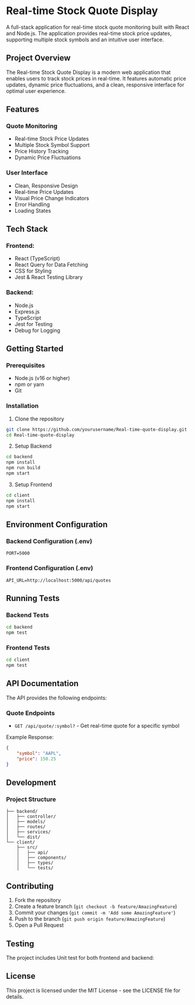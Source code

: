 # Real-time Stock Quote Display

A full-stack application for real-time stock quote monitoring built with React and Node.js. The application provides real-time stock price updates, supporting multiple stock symbols and an intuitive user interface.

## Project Overview

The Real-time Stock Quote Display is a modern web application that enables users to track stock prices in real-time. It features automatic price updates, dynamic price fluctuations, and a clean, responsive interface for optimal user experience.

## Features

### Quote Monitoring
- Real-time Stock Price Updates
- Multiple Stock Symbol Support
- Price History Tracking
- Dynamic Price Fluctuations

### User Interface
- Clean, Responsive Design
- Real-time Price Updates
- Visual Price Change Indicators
- Error Handling
- Loading States


## Tech Stack

### Frontend:
- React (TypeScript)
- React Query for Data Fetching
- CSS for Styling
- Jest & React Testing Library

### Backend:
- Node.js
- Express.js
- TypeScript
- Jest for Testing
- Debug for Logging

## Getting Started

### Prerequisites
- Node.js (v16 or higher)
- npm or yarn
- Git

### Installation

1. Clone the repository
```bash
git clone https://github.com/yourusername/Real-time-quote-display.git
cd Real-time-quote-display
```

2. Setup Backend
```bash
cd backend
npm install
npm run build
npm start
```

3. Setup Frontend
```bash
cd client
npm install
npm start
```

## Environment Configuration

### Backend Configuration (.env)
```
PORT=5000
```

### Frontend Configuration (.env)
```
API_URL=http://localhost:5000/api/quotes
```

## Running Tests

### Backend Tests
```bash
cd backend
npm test
```

### Frontend Tests
```bash
cd client
npm test
```

## API Documentation

The API provides the following endpoints:

### Quote Endpoints

- `GET /api/quote/:symbol?` - Get real-time quote for a specific symbol

Example Response:
```json
{
    "symbol": "AAPL",
    "price": 150.25
}
```

## Development

### Project Structure

```
├── backend/
│   ├── controller/
│   ├── models/
│   ├── routes/
│   ├── services/
│   └── dist/
└── client/
    ├── src/
    │   ├── api/
    │   ├── components/
    │   ├── types/
    │   └── tests/
```

## Contributing

1. Fork the repository
2. Create a feature branch (`git checkout -b feature/AmazingFeature`)
3. Commit your changes (`git commit -m 'Add some AmazingFeature'`)
4. Push to the branch (`git push origin feature/AmazingFeature`)
5. Open a Pull Request

## Testing

The project includes Unit test for both frontend and backend:


## License

This project is licensed under the MIT License - see the LICENSE file for details.
